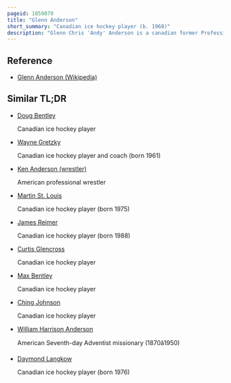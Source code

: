 ```yaml
---
pageid: 1859079
title: "Glenn Anderson"
short_summary: "Canadian ice hockey player (b. 1960)"
description: "Glenn Chris 'Andy' Anderson is a canadian former Professional Ice Hockey Player who played 16 Seasons in the National Hockey League for the Edmonton Oilers, Toronto Maple Leafs, New York Rangers and St. Louis Blues. Anderson was known especially for playing well in important Matches which earned him the Reputation of a Money Player. His five Playoff Overtime Goals rank third in nhl History while his 17 Playoff game-winning Goals put him fifth All-Time. During the Playoffs, Anderson accumulated 93 Goals, 121 Assists and 214 Points, the fourth, ninth and fourth most in Nhl History. Anderson is also first all-time in regular Season Game winning Goals in Oilers History with 72."
---
```


## Reference

- [Glenn Anderson (Wikipedia)](https://en.wikipedia.org/?curid=1859079)

## Similar TL;DR

- [Doug Bentley](/tldr/en/doug-bentley)

  Canadian ice hockey player

- [Wayne Gretzky](/tldr/en/wayne-gretzky)

  Canadian ice hockey player and coach (born 1961)

- [Ken Anderson (wrestler)](/tldr/en/ken-anderson-wrestler)

  American professional wrestler

- [Martin St. Louis](/tldr/en/martin-st-louis)

  Canadian ice hockey player (born 1975)

- [James Reimer](/tldr/en/james-reimer)

  Canadian ice hockey player (born 1988)

- [Curtis Glencross](/tldr/en/curtis-glencross)

  Canadian ice hockey player

- [Max Bentley](/tldr/en/max-bentley)

  Canadian ice hockey player

- [Ching Johnson](/tldr/en/ching-johnson)

  Canadian ice hockey player

- [William Harrison Anderson](/tldr/en/william-harrison-anderson)

  American Seventh-day Adventist missionary (1870â1950)

- [Daymond Langkow](/tldr/en/daymond-langkow)

  Canadian ice hockey player (born 1976)
